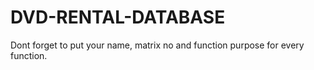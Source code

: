 # DVD-RENTAL-DATABASE

Dont forget to put your name, matrix no and function purpose for every function.

